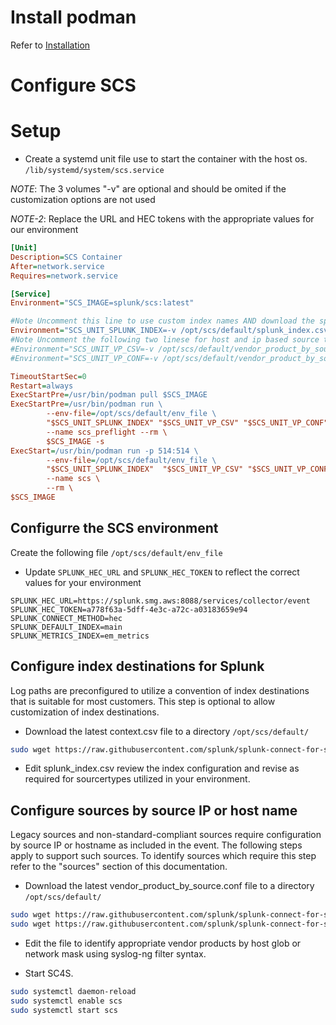 
# Install podman

Refer to [Installation](https://podman.io/getting-started/installation)

# Configure SCS

# Setup

* Create a systemd unit file use to start the container with the host os. ``/lib/systemd/system/scs.service``

*NOTE*: The 3 volumes "-v" are optional and should be omited if the customization options are not used

*NOTE-2*: Replace the URL and HEC tokens with the appropriate values for our environment

```ini
[Unit]
Description=SCS Container
After=network.service
Requires=network.service

[Service]
Environment="SCS_IMAGE=splunk/scs:latest"

#Note Uncomment this line to use custom index names AND download the splunk_index.csv file template per getting started
Environment="SCS_UNIT_SPLUNK_INDEX=-v /opt/scs/default/splunk_index.csv:/opt/syslog-ng/etc/context-local/splunk_index.csv"
#Note Uncomment the following two linese for host and ip based source type mapping AND download the two file templates per getting started
#Environment="SCS_UNIT_VP_CSV=-v /opt/scs/default/vendor_product_by_source.csv:/opt/syslog-ng/etc/context-local/vendor_product_by_source.csv"
#Environment="SCS_UNIT_VP_CONF=-v /opt/scs/default/vendor_product_by_source.conf:/opt/syslog-ng/etc/context-local/vendor_product_by_source.conf"

TimeoutStartSec=0
Restart=always
ExecStartPre=/usr/bin/podman pull $SCS_IMAGE
ExecStartPre=/usr/bin/podman run \
        --env-file=/opt/scs/default/env_file \
        "$SCS_UNIT_SPLUNK_INDEX" "$SCS_UNIT_VP_CSV" "$SCS_UNIT_VP_CONF" \
        --name scs_preflight --rm \
        $SCS_IMAGE -s
ExecStart=/usr/bin/podman run -p 514:514 \
        --env-file=/opt/scs/default/env_file \
        "$SCS_UNIT_SPLUNK_INDEX"  "$SCS_UNIT_VP_CSV" "$SCS_UNIT_VP_CONF" \
        --name scs \
        --rm \
$SCS_IMAGE

```

## Configurre the SCS environment

Create the following file ``/opt/scs/default/env_file``

* Update ``SPLUNK_HEC_URL`` and ``SPLUNK_HEC_TOKEN`` to reflect the correct values for your environment

```dotenv
SPLUNK_HEC_URL=https://splunk.smg.aws:8088/services/collector/event
SPLUNK_HEC_TOKEN=a778f63a-5dff-4e3c-a72c-a03183659e94
SPLUNK_CONNECT_METHOD=hec
SPLUNK_DEFAULT_INDEX=main
SPLUNK_METRICS_INDEX=em_metrics

```

## Configure index destinations for Splunk 

Log paths are preconfigured to utilize a convention of index destinations that is suitable for most customers. This step is optional to allow customization of index destinations.

* Download the latest context.csv file to a directory ``/opt/scs/default/`` 

```bash
sudo wget https://raw.githubusercontent.com/splunk/splunk-connect-for-syslog/master/package/etc/context-local/splunk_index.csv
```
* Edit splunk_index.csv review the index configuration and revise as required for sourcertypes utilized in your environment.

## Configure sources by source IP or host name

Legacy sources and non-standard-compliant sources require configuration by source IP or hostname as included in the event. The following steps apply to support such sources. To identify sources which require this step refer to the "sources" section of this documentation. 

* Download the latest vendor_product_by_source.conf file to a directory ``/opt/scs/default/`` 
```bash
sudo wget https://raw.githubusercontent.com/splunk/splunk-connect-for-syslog/master/package/etc/context-local/vendor_product_by_source.conf
sudo wget https://raw.githubusercontent.com/splunk/splunk-connect-for-syslog/master/package/etc/context-local/vendor_product_by_source.csv
```
* Edit the file to identify appropriate vendor products by host glob or network mask using syslog-ng filter syntax.

* Start SC4S.

```bash
sudo systemctl daemon-reload 
sudo systemctl enable scs
sudo systemctl start scs
```

